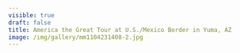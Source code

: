 ```yaml
---
visible: true
draft: false
title: America the Great Tour at U.S./Mexico Border in Yuma, AZ
image: /img/gallery/mm1104231408-2.jpg
---
```

